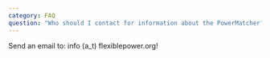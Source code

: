 ```yaml
---
category: FAQ
question: "Who should I contact for information about the PowerMatcher?"
---
```

Send an email to: info (a_t) flexiblepower.org!